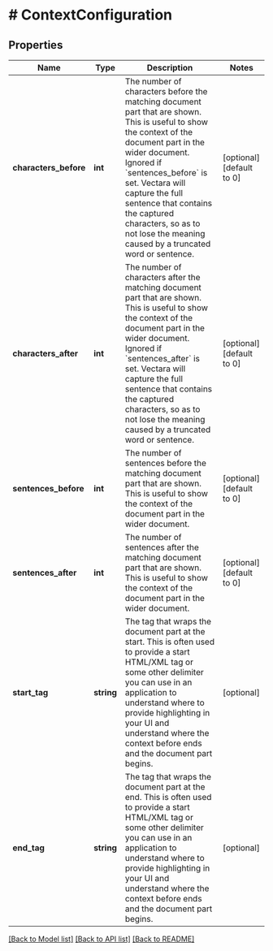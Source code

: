 # # ContextConfiguration

## Properties

Name | Type | Description | Notes
------------ | ------------- | ------------- | -------------
**characters_before** | **int** | The number of characters before the matching document part that are shown. This is useful to show the context of the document part in the wider document. Ignored if &#x60;sentences_before&#x60; is set. Vectara will capture the full sentence that contains the captured characters, so as to not lose the meaning caused by a truncated word or sentence. | [optional] [default to 0]
**characters_after** | **int** | The number of characters after the matching document part that are shown.  This is useful to show the context of the document part in the wider document. Ignored if &#x60;sentences_after&#x60; is set. Vectara will capture the full sentence that contains the captured characters, so as to not lose the meaning caused by a truncated word or sentence. | [optional] [default to 0]
**sentences_before** | **int** | The number of sentences before the matching document part that are shown. This is useful to show the context of the document part in the wider document. | [optional] [default to 0]
**sentences_after** | **int** | The number of sentences after the matching document part that are shown.  This is useful to show the context of the document part in the wider document. | [optional] [default to 0]
**start_tag** | **string** | The tag that wraps the document part at the start. This is often used to  provide a start HTML/XML tag or some other delimiter you can use in an  application to understand where to provide highlighting in your UI and  understand where the context before ends and the document part begins. | [optional]
**end_tag** | **string** | The tag that wraps the document part at the end. This is often used to  provide a start HTML/XML tag or some other delimiter you can use in an  application to understand where to provide highlighting in your UI and  understand where the context before ends and the document part begins. | [optional]

[[Back to Model list]](../../README.md#models) [[Back to API list]](../../README.md#endpoints) [[Back to README]](../../README.md)
